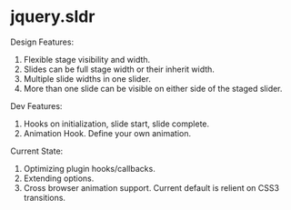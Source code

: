 jquery.sldr
====

Design Features:

<ol>
	<li>Flexible stage visibility and width.</li>
	<li>Slides can be full stage width or their inherit width.</li>
	<li>Multiple slide widths in one slider.</li>
	<li>More than one slide can be visible on either side of the staged slider.</li>
</ol>

Dev Features:

<ol>
	<li>Hooks on initialization, slide start, slide complete.</li>
	<li>Animation Hook. Define your own animation.</li>
</ol>

Current State:

<ol>
	<li>Optimizing plugin hooks/callbacks.</li>
	<li>Extending options.</li>
	<li>Cross browser animation support. Current default is relient on CSS3 transitions.</li>
</ol>
